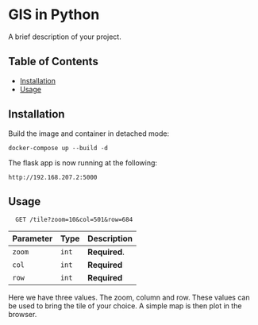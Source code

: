 # GIS in Python

A brief description of your project.

## Table of Contents

- [Installation](#installation)
- [Usage](#usage)

## Installation

Build the image and container in detached mode:
```
docker-compose up --build -d
```
The flask app is now running at the following:
```
http://192.168.207.2:5000
```

## Usage

```http
  GET /tile?zoom=10&col=501&row=684
```

| Parameter | Type     | Description                |
| :-------- | :------- | :------------------------- |
| `zoom` | `int` | **Required**. |
|  `col` | `int` | **Required**       | 
|  `row` | `int` | **Required**       |    

Here we have three values. The zoom, column and row. These values can be used to bring the tile of your choice. A simple map is then plot in the browser.
